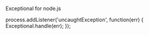 Exceptional for node.js


process.addListener('uncaughtException', function(err) {
  Exceptional.handle(err);
});
